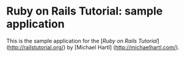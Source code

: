 # Ruby on Rails Tutorial: sample application

This is the sample application for the [*Ruby on Rails Tutorial*] (http://railstutorial.org/)
by [Michael Hartl] (http://michaelhartl.com/).
